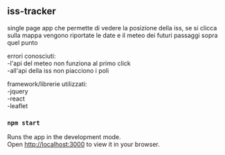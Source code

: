 ## iss-tracker

single page app che permette di vedere la posizione della iss, se si clicca sulla mappa vengono riportate le date e il meteo dei futuri passaggi sopra quel punto

errori conosciuti:\
-l'api del meteo non funziona al primo click\
-all'api della iss non piacciono i poli

framework/librerie utilizzati:\
-jquery\
-react\
-leaflet

### `npm start`

Runs the app in the development mode.\
Open [http://localhost:3000](http://localhost:3000) to view it in your browser.
